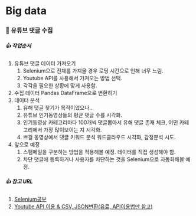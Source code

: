 # Big data

### 🚀️ 유튜브 댓글 수집

##### 👍 작업순서

1. 유튜브 댓글 데이터 가져오기
    1. Selenium으로 전체를 가져올 경우 로딩 시간으로 인해 너무 느림.
    2. Youtube API를 사용해서 가져오는 방법 선택.
    3. 각각을 필요한 상황에 맞게 사용함.
2. 수집 데이터 Pandas DataFrame으로 변환하기
3. 데이터 분석
    1. 유해 댓글 찾기가 목적이었으나..
    2. 유튜브 인기동영상들의 평균 댓글 수를 시각화.
    3. 인기동영상 카테고리마다 100개씩 댓글뽑아서 유해 댓글 존재 체크, 어떤 카테고리에서 가장 많이보이는 지 시각화.
    4. 쁘걸 동영상에서 댓글 키워드 분석 워드클라우드 시각화, 감정분석 시도.
4. 앞으로 예정
    1. 스팸메일을 구분하는 방법을 적용해볼 예정. 데이터를 직접 생성해야 함.
    2. 차단 댓글에 등록하거나 사용자를 차단하는 것을 Selenium으로 자동화해볼 예정.

##### 👍 참고 URL

1. [Selenium공부](<https://www.youtube.com/watch?v=yQ20jZwDjTE](https://)>)
2. [Youtube API 이용 & CSV, JSON변환(유료, API이용법만 참고)](https://www.youtube.com/watch?v=Mzj3_FjuDuI)
